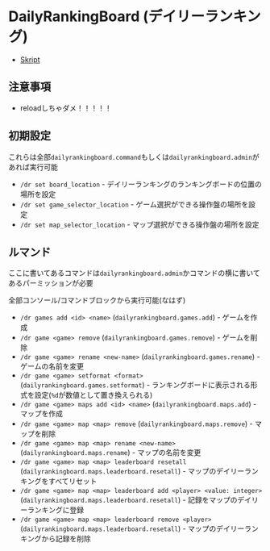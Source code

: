 # DailyRankingBoard (デイリーランキング)

- [Skript](/dailyrankingboard/skript)

## 注意事項
- reloadしちゃダメ！！！！！

## 初期設定

これらは全部`dailyrankingboard.command`もしくは`dailyrankingboard.admin`があれば実行可能

- `/dr set board_location` - デイリーランキングのランキングボードの位置の場所を設定
- `/dr set game_selector_location` - ゲーム選択ができる操作盤の場所を設定
- `/dr set map_selector_location` - マップ選択ができる操作盤の場所を設定

## ルマンド

ここに書いてあるコマンドは`dailyrankingboard.admin`かコマンドの横に書いてあるパーミッションが必要

全部コンソール/コマンドブロックから実行可能(なはず)

- `/dr games add <id> <name>` (`dailyrankingboard.games.add`) - ゲームを作成
- `/dr game <game> remove` (`dailyrankingboard.games.remove`) - ゲームを削除
- `/dr game <game> rename <new-name>` (`dailyrankingboard.games.rename`) - ゲームの名前を変更
- `/dr game <game> setformat <format>` (`dailyrankingboard.games.setformat`) - ランキングボードに表示される形式を設定(`%d`が数値として置き換えられる)
- `/dr game <game> maps add <id> <name>` (`dailyrankingboard.maps.add`) - マップを作成
- `/dr game <game> map <map> remove` (`dailyrankingboard.maps.remove`) - マップを削除
- `/dr game <game> map <map> rename <new-name>` (`dailyrankingboard.maps.rename`) - マップの名前を変更
- `/dr game <game> map <map> leaderboard resetall` (`dailyrankingboard.maps.leaderboard.resetall`) - マップのデイリーランキングをすべてリセット
- `/dr game <game> map <map> leaderboard add <player> <value: integer>` (`dailyrankingboard.maps.leaderboard.resetall`) - 記録をマップのデイリーランキングに登録
- `/dr game <game> map <map> leaderboard remove <player>` (`dailyrankingboard.maps.leaderboard.resetall`) - マップのデイリーランキングから記録を削除

